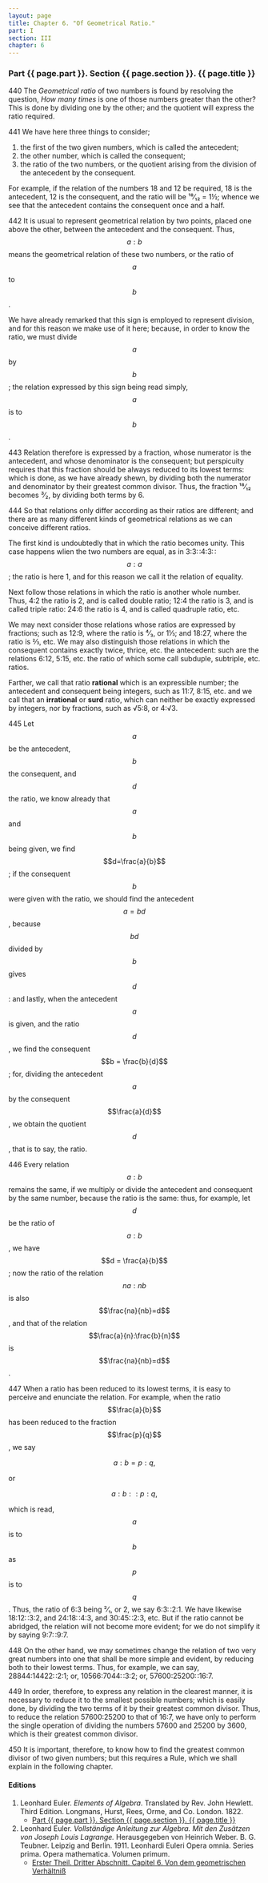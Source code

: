 ```yaml
---
layout: page
title: Chapter 6. "Of Geometrical Ratio."
part: I
section: III
chapter: 6
---
```


### Part {{ page.part }}. Section {{ page.section }}. {{ page.title }}

<span class="art">440</span> The *Geometrical ratio* of two numbers is found by
resolving the question, *How many times* is one of those
numbers greater than the other? This is done by dividing
one by the other; and the quotient will express the ratio
required.

<span class="art">441</span> We have here three things to consider; 

1. the first of the two given numbers, which is called the antecedent;
2. the other number, which is called the consequent;
3. the ratio of the two numbers, or the quotient arising from the division of the antecedent by the consequent.

For example, if the relation of the numbers 18 and 12 be required, 18 is the antecedent,
12 is the consequent, and the
ratio will be ¹⁸⁄₁₂ = 1½; whence we see that the antecedent
contains the consequent once and a half.

<span class="art">442</span> It is usual to represent geometrical relation by two
points, placed one above the other, between the antecedent
and the consequent. Thus, $$a:b$$ means the geometrical
relation of these two numbers, or the ratio of $$a$$ to $$b$$.

We have already remarked that this sign is employed to
represent division, and for this reason we make use of it
here; because, in order to know the ratio, we must divide
$$a$$ by $$b$$; the relation expressed by this sign being read
simply, $$a$$ is to $$b$$.

<span class="art">443</span> Relation therefore is expressed by a fraction, whose
numerator is the antecedent, and whose denominator is the
consequent; but perspicuity requires that this fraction
should be always reduced to its lowest terms: which is
done, as we have already shewn, by dividing both the
numerator and denominator by their greatest common divisor.
Thus, the fraction ¹⁸⁄₁₂ becomes ³⁄₂, by dividing both
terms by 6.

<span class="art">444</span> So that relations only differ according as their ratios
are different; and there are as many different kinds of geometrical relations
as we can conceive different ratios.

The first kind is undoubtedly that in which the ratio
becomes unity. This case happens wlien the two numbers
are equal, as in 3:3∷4:3∷$$a:a$$;
the ratio is here 1,
and for this reason we call it the relation of equality.

Next follow those relations in which the ratio is another
whole number. Thus, 4:2 the ratio is 2, and is called
double ratio; 12:4 the ratio is 3, and is called triple ratio:
24:6 the ratio is 4, and is called quadruple ratio, etc.

We may next consider those relations whose ratios are
expressed by fractions; such as 12:9, where the ratio is ⁴⁄₃,
or 1⅓; and 18:27, where the ratio is ⅔, etc. We may also
distinguish those relations in which the consequent contains
exactly twice, thrice, etc. the antecedent: such are the relations
6:12, 5:15, etc. the ratio of which some call subduple, subtriple, etc. ratios.

Farther, we call that ratio **rational** which is an expressible
number; the antecedent and consequent being integers, such
as 11:7, 8:15, etc. and we call that an **irrational** or **surd**
ratio, which can neither be exactly expressed by integers, nor
by fractions, such as √5:8, or 4:√3.

<span class="art">445</span> Let $$a$$ be the antecedent, $$b$$ the consequent, and $$d$$
the ratio, we know already that $$a$$ and $$b$$ being given, we
find $$d=\frac{a}{b}$$;
if the consequent $$b$$ were given with the ratio,
we should find the antecedent $$a = bd$$, because $$bd$$ divided
by $$b$$ gives $$d$$: and lastly, when the antecedent $$a$$ is given, and
the ratio $$d$$, we find the consequent $$b = \frac{b}{d}$$; for, dividing
the antecedent $$a$$ by the consequent $$\frac{a}{d}$$, we obtain the quotient $$d$$,
that is to say, the ratio.

<span class="art">446</span> Every relation $$a:b$$ remains the same, if we multiply or divide
the antecedent and consequent by the same
number, because the ratio is the same: thus, for example,
let $$d$$ be the ratio of $$a:b$$, we have $$d = \frac{a}{b}$$; now the ratio
of the relation $$na : nb$$ is also $$\frac{na}{nb}=d$$, and that of the relation
$$\frac{a}{n}:\frac{b}{n}$$ is $$\frac{na}{nb}=d$$.


<span class="art">447</span> When a ratio has been reduced to its lowest terms,
it is easy to perceive and enunciate the relation. For example, when the ratio
$$\frac{a}{b}$$ has been reduced to the fraction $$\frac{p}{q}$$,
we say

$$a : b = p : q,$$

or

$$a : b :: p : q,$$

which is read, $$a$$ is
to $$b$$ as $$p$$ is to $$q$$. Thus, the ratio of 6:3 being ²⁄₁, or 2, we
say 6:3∷2:1. We have likewise 18:12∷3:2, and
24:18∷4:3, and 30:45∷2:3, etc. But if the ratio
cannot be abridged, the relation will not become more evident;
for we do not simplify it by saying 9:7∷9:7.

<span class="art">448</span> On the other hand, we may sometimes change the
relation of two very great numbers into one that shall be
more simple and evident, by reducing both to their lowest
terms. Thus, for example, we can say, 28844:14422∷2:1;
or, 10566:7044∷3:2; or, 57600:25200∷16:7.

<span class="art">449</span> In order, therefore, to express any relation in the
clearest manner, it is necessary to reduce it to the smallest
possible numbers; which is easily done, by dividing the two
terms of it by their greatest common divisor. Thus, to reduce the
relation 57600:25200 to that of 16:7, we have
only to perform the single operation of dividing the numbers
57600 and 25200 by 3600, which is their greatest common divisor.

<span class="art">450</span> It is important, therefore, to know how to find the
greatest common divisor of two given numbers; but this
requires a Rule, which we shall explain in the following
chapter.


#### Editions

1. Leonhard Euler. *Elements of Algebra*. Translated by Rev. John Hewlett. Third Edition. Longmans, Hurst, Rees, Orme, and Co. London. 1822.
    - [Part {{ page.part }}. Section {{ page.section }}. {{ page.title }}](/EulerAlgebra/en/III-6.pdf)
2. Leonhard Euler. *Vollständige Anleitung zur Algebra. Mit den Zusätzen von Joseph Louis Lagrange.* Herausgegeben von Heinrich Weber. B. G. Teubner. Leipzig and Berlin. 1911. Leonhardi Euleri Opera omnia. Series prima. Opera mathematica. Volumen primum.
    - [Erster Theil. Dritter Abschnitt. Capitel 6. Von dem geometrischen Verhältniß](/EulerAlgebra/de/I-III-6.pdf)
